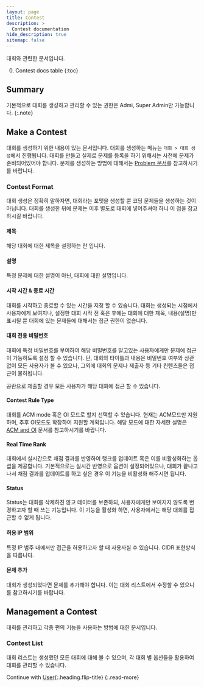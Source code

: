 ```yaml
---
layout: page
title: Contest
description: >
  Contest documentation
hide_description: true
sitemap: false
---
```


대회와 관련한 문서입니다.

0. Contest docs table
{:toc}

## Summary
기본적으로 대회를 생성하고 관리할 수 있는 권한은 Admi, Super Admin만 가능합니다. 
{:.note}

## Make a Contest
대회를 생성하기 위한 내용이 있는 문서입니다. 대회를 생성하는 메뉴는 `대회 > 대회 생성`에서 진행됩니다.
 대회를 만들고 실제로 문제를 등록을 하기 위해서는 사전에 문제가 준비되어있어야 합니다. 문제를 생성하는 방법에 대해서는 [Problem 문서](problem.md)를 참고하시기를 바랍니다.


### Contest Format
대회 생성은 정확히 말하자면, 대회라는 포맷을 생성할 뿐 코딩 문제들을 생성하는 것이 아닙니다.
대회를 생성한 뒤에 문제는 이후 별도로 대회에 넣어주셔야 하니 이 점을 참고하시길 바랍니다.

#### 제목
해당 대회에 대한 제목을 설정하는 란 입니다.

#### 설명
특정 문제에 대한 설명이 아닌, 대회에 대한 설명입니다.

#### 시작 시간 & 종료 시간
대회를 시작하고 종료할 수 있는 시간을 지정 할 수 있습니다. 대회는 생성되는 시점에서 사용자에게 보여지나, 설정한 대회 시작 전 혹은 후에는 대회에 대한 제목, 내용(설명)만 표시될 뿐 대회에 있는 문제들에 대해서는 접근 권한이 없습니다.

#### 대회 전용 비밀번호
대회에 특정 비밀번호를 부여하여 해당 비밀번호를 알고있는 사용자에게만 문제에 접근이 가능하도록 설정 할 수 있습니다.
단, 대회의 타이틀과 내용은 비밀번호 여부와 상관없이 모든 사용자가 볼 수 있으나, 그외에 대회의 문제나 제출자 등 기타 컨텐츠들은 접근이 불허됩니다.

공란으로 제출할 경우 모든 사용자가 해당 대회에 접근 할 수 있습니다.

#### Contest Rule Type
대회를 ACM mode 혹은 OI 모드로 할지 선택할 수 있습니다.
현재는 ACM모드만 지원하며, 추후 OI모드도 확장하여 지원할 계획입니다. 해당 모드에 대한 자세한 설명은 [ACM and OI](../problem/#acm-and-oi) 문서를 참고하시기를 바랍니다.

#### Real Time Rank
대회에서 실시간으로 채점 결과를 반영하여 랭크를 업데이트 혹은 이를 비활성화하는 옵셥을 제공합니다.
기본적으로는 실시간 반영으로 옵션이 설정되어있으나, 대회가 끝나고 나서 채점 결과를 업데이트를 하고 싶은 경우 이 기능을 비활성화 해주시면 됩니다.

#### Status
Status는 대회를 삭제하진 않고 데이터를 보존하되, 사용자에게만 보여지지 않도록 변경하고자 할 때 쓰는 기능입니다. 이 기능을 활성화 하면, 사용자에서는 해당 대회를 접근할 수 없게 됩니다.


#### 허용 IP 범위
특정 IP 범주 내에서만 접근을 허용하고자 할 때 사용사실 수 있습니다. CIDR 표현방식을 따릅니다.


#### 문제 추가
대회가 생성되었다면 문제를 추가해야 합니다. 이는 대회 리스트에서 수정할 수 있으니 []() 를 참고하시기를 바랍니다.


## Management a Contest
대회를 관리하고 각종 편의 기능을 사용하는 방법에 대한 문서입니다.

### Contest List
대회 리스트는 생성했던 모든 대회에 대해 볼 수 있으며, 각 대회 별 옵션들을 활용하여 대회를 관리할 수 있습니다.



Continue with [User](user.md){:.heading.flip-title}
{:.read-more}
